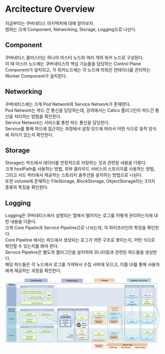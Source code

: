# Arcitecture Overview

지금부터는 쿠버네티스 아키텍처에 대해 알아보자.  
범위는 크게 Component, Networking, Storage, Logging으로 나뉜다.

## Component

쿠버네티스 클러스터는 하나의 마스터 노드와 여러 개의 워커 노드로 구성된다.  
이 때 마스터 노드에는 쿠버네티스의 핵심 기능들을 담당하는 Control Plane Component가 설치되고, 각 워커노드에는 각 노드에 띄워진 컨테이너를 관리하는 Worker Component가 설치된다.

## Networking

쿠버네티스에는 크게 Pod Network와 Service Network가 존재한다.  
Pod Network는 파드 간 통신을 담당하는데, 강의에서는 Calico 플러그인이 파드간 통신을 처리하는 방법을 확인한다.  
Service Network는 서비스를 통한 파드 통신을 담당한다.  
Service를 통해 파드에 접근히는 과정에서 설정 모드에 따라서 어떤 식으로 동작 방식에 차이가 있는지 확인한다. 

## Storage

Storage는 파드에서 데이터를 안정적으로 저장하는 것과 관련된 내용을 다룬다.  
크게 hostPath를 사용하는 방법, 외부 클라우드 서비스의 스토리지를 사용하는 방법, 그리고 서드 파티에서 제공하는 스토리지 솔루션을 설치하는 방법으로 나뉜다.  
또한 volume에 존재하는 FileStorage, BlockStorage, ObjectStorage라는 3가지 종류의 특징을 확인한다.

## Logging

Logging은 쿠버네티스에서 실행되는 앱에서 떨어지는 로그를 어떻게 관리하는지에 대한 내용을 다룬다.  
크게 Core Pipelin과 Service Pipeline으로 나뉘는데, 각 파이프라인의 특징을 확인한다.  
Core Pipeline 에서는 파드에서 생성되는 로그가 어떤 구조로 쌓이는지, 어떤 식으로 확인할 수 있는지를 봐야 한다.  
Service Pipeline은 별도의 플러그인을 설치하여 모니터링과 관련된 파드들을 생성한다.   
해당 파드들은 각 노드에서 로그를 가져와서 수집 서버에 모으고, 이를 UI를 통해 사용자에게 제공하는 과정을 확인한다. 

<img src="./images/1_Architecture1.png" />
